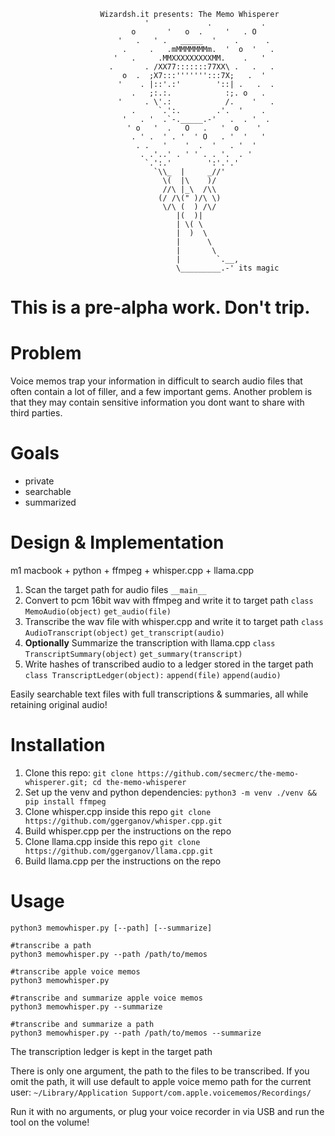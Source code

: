 ```
                    Wizardsh.it presents: The Memo Whisperer
                              '             .           .
                           o       '   o  .     '   . O
                        '   .   ' .   _____  '    .      .
                         .     .   .mMMMMMMMm.  '  o  '   .
                       '   .     .MMXXXXXXXXXMM.    .   ' 
                      .       . /XX77:::::::77XX\ .   .   .
                         o  .  ;X7:::''''''':::7X;   .  '
                        '    . |::'.:'        '::| .   .  .
                           .   ;:.:.            :;. o   .
                        '     . \'.:            /.    '   .
                           .     `.':.        .'.  '    .
                         '   . '  .`-._____.-'   .  . '  .
                          ' o   '  .   O   .   '  o    '
                           . ' .  ' . '  ' O   . '  '   '
                            . .   '    '  .  '   . '  '
                             . .'..' . ' ' . . '.  . '
                              `.':.'        ':'.'.'
                                `\\_  |     _//'
                                  \(  |\    )/
                                  //\ |_\  /\\
                                 (/ /\(" )/\ \)
                                  \/\ (  ) /\/
                                     |(  )|
                                     | \( \
                                     |  )  \
                                     |      \
                                     |       \
                                     |        `.__,
                                     \_________.-' its magic
```

# This is a pre-alpha work. Don't trip.

# Problem 
Voice memos trap your information in difficult to search audio files that often contain a lot of filler, and a few important gems. Another problem is that they may contain sensitive information you dont want to share with third parties.

# Goals
* private
* searchable
* summarized

# Design & Implementation
m1 macbook + python + ffmpeg + whisper.cpp + llama.cpp

1. Scan the target path for audio files `__main__`
1. Convert to pcm 16bit wav with ffmpeg and write it to target path `class MemoAudio(object)` `get_audio(file)`
1. Transcribe the wav file with whisper.cpp and write it to target path `class AudioTranscript(object)` `get_transcript(audio)`
1. **Optionally** Summarize the transcription with llama.cpp `class TranscriptSummary(object)` `get_summary(transcript)`
1. Write hashes of transcribed audio to a ledger stored in the target path `class TranscriptLedger(object):` `append(file)` `append(audio)`

Easily searchable text files with full transcriptions & summaries, all while retaining original audio!

# Installation
1. Clone this repo: `git clone https://github.com/secmerc/the-memo-whisperer.git; cd the-memo-whisperer`
1. Set up the venv and python dependencies: `python3 -m venv ./venv && pip install ffmpeg`
1. Clone whisper.cpp inside this repo `git clone https://github.com/ggerganov/whisper.cpp.git`
1. Build whisper.cpp per the instructions on the repo
1. Clone llama.cpp inside this repo `git clone https://github.com/ggerganov/llama.cpp.git`
1. Build llama.cpp per the instructions on the repo

# Usage
```
python3 memowhisper.py [--path] [--summarize]

#transcribe a path
python3 memowhisper.py --path /path/to/memos 

#transcribe apple voice memos
python3 memowhisper.py 

#transcribe and summarize apple voice memos
python3 memowhisper.py --summarize

#transcribe and summarize a path
python3 memowhisper.py --path /path/to/memos --summarize
```

The transcription ledger is kept in the target path

There is only one argument, the path to the files to be transcribed. If you omit the path, it will use default to apple voice memo path for the current user: `~/Library/Application Support/com.apple.voicememos/Recordings/`

Run it with no arguments, or plug your voice recorder in via USB and run the tool on the volume!